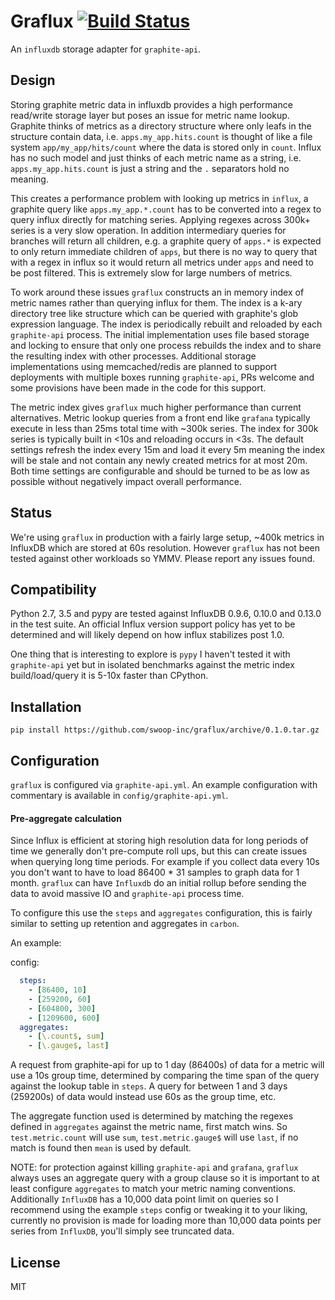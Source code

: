 # Graflux [![Build Status](https://travis-ci.org/swoop-inc/graflux.svg?branch=master)](https://travis-ci.org/swoop-inc/graflux)

An `influxdb` storage adapter for `graphite-api`.

## Design

Storing graphite metric data in influxdb provides a high performance read/write storage layer but poses an issue for metric name lookup. Graphite thinks of metrics as a directory structure where only leafs in the structure contain data, i.e. `apps.my_app.hits.count` is thought of like a file system `app/my_app/hits/count` where the data is stored only in `count`. Influx has no such model and just thinks of each metric name as a string, i.e. `apps.my_app.hits.count` is just a string and the `.` separators hold no meaning.

This creates a performance problem with looking up metrics in `influx`, a graphite query like `apps.my_app.*.count` has to be converted into a regex to query influx directly for matching series. Applying regexes across 300k+ series is a very slow operation. In addition intermediary queries for branches will return all children, e.g. a graphite query of `apps.*` is expected to only return immediate children of `apps`, but there is no way to query that with a regex in influx so it would return all metrics under `apps` and need to be post filtered. This is extremely slow for large numbers of metrics.

To work around these issues `graflux` constructs an in memory index of metric names rather than querying influx for them. The index is a k-ary directory tree like structure which can be queried with graphite's glob expression language. The index is periodically rebuilt and reloaded by each `graphite-api` process. The initial implementation uses file based storage and locking to ensure that only one process rebuilds the index and to share the resulting index with other processes. Additional storage implementations using memcached/redis are planned to support deployments with multiple boxes running `graphite-api`, PRs welcome and some provisions have been made in the code for this support.

The metric index gives `graflux` much higher performance than current alternatives. Metric lookup queries from a front end like `grafana` typically execute in less than 25ms total time with ~300k series. The index for 300k series is typically built in <10s and reloading occurs in <3s. The default settings refresh the index every 15m and load it every 5m meaning the index will be stale and not contain any newly created metrics for at most 20m. Both time settings are configurable and should be turned to be as low as possible without negatively impact overall performance.

## Status

We're using `graflux` in production with a fairly large setup, ~400k metrics in InfluxDB which are stored at 60s resolution. However `graflux` has not been tested against other workloads so YMMV. Please report any issues found.

## Compatibility

Python 2.7, 3.5 and pypy are tested against InfluxDB 0.9.6, 0.10.0 and 0.13.0 in the test suite. An official Influx version support policy has yet to be determined and will likely depend on how influx stabilizes post 1.0.

One thing that is interesting to explore is `pypy` I haven't tested it with `graphite-api` yet but in isolated benchmarks against the metric index build/load/query it is 5-10x faster than CPython.

## Installation

`pip install https://github.com/swoop-inc/graflux/archive/0.1.0.tar.gz`

## Configuration

`graflux` is configured via `graphite-api.yml`. An example configuration with commentary is available in `config/graphite-api.yml`.

#### Pre-aggregate calculation

Since Influx is efficient at storing high resolution data for long periods of time we generally don't pre-compute roll ups, but this can create issues when querying long time periods. For example if you collect data every 10s you don't want to have to load 86400 * 31 samples to graph data for 1 month. `graflux` can have `Influxdb` do an initial rollup before sending the data to avoid massive IO and `graphite-api` process time.

To configure this use the `steps` and `aggregates` configuration, this is fairly similar to setting up retention and aggregates in `carbon`.

An example:

config:

```yaml
  steps:
    - [86400, 10]
    - [259200, 60]
    - [604800, 300]
    - [1209600, 600]
  aggregates:
    - [\.count$, sum]
    - [\.gauge$, last]
```

A request from graphite-api for up to 1 day (86400s) of data for a metric will use a 10s group time, determined by comparing the time span of the query against the lookup table in `steps`. A query for between 1 and 3 days (259200s) of data would instead use 60s as the group time, etc.

The aggregate function used is determined by matching the regexes defined in `aggregates` against the metric name, first match wins. So `test.metric.count` will use `sum`, `test.metric.gauge$` will use `last`, if no match is found then `mean` is used by default.

NOTE: for protection against killing `graphite-api` and `grafana`, `graflux` always uses an aggregate query with a group clause so it is important to at least configure `aggregates` to match your metric naming conventions. Additionally `InfluxDB` has a 10,000 data point limit on queries so I recommend using the example `steps` config or tweaking it to your liking, currently no provision is made for loading more than 10,000 data points per series from `InfluxDB`, you'll simply see truncated data.

## License

MIT


